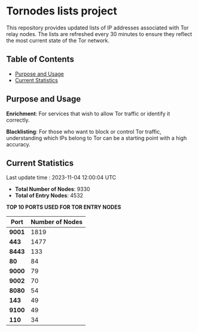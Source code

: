 # Tornodes lists project

This repository provides updated lists of IP addresses associated with Tor relay nodes. The lists are refreshed every 30 minutes to ensure they reflect the most current state of the Tor network.

## Table of Contents

- [Purpose and Usage](#purpose-and-usage)
- [Current Statistics](#current-statistics)


## Purpose and Usage

**Enrichment**: For services that wish to allow Tor traffic or identify it correctly.

**Blacklisting**: For those who want to block or control Tor traffic, understanding which IPs belong to Tor can be a starting point with a high accuracy.

## Current Statistics

Last update time : 2023-11-04 12:00:04 UTC

- **Total Number of Nodes**: 9330
- **Total of Entry Nodes**: 4532

**TOP 10 PORTS USED FOR TOR ENTRY NODES**

| **Port** | **Number of Nodes** |
|------|-----------------|
| **9001**   | 1819  |
| **443**   | 1477  |
| **8443**   | 133  |
| **80**   | 84  |
| **9000**   | 79  |
| **9002**   | 70  |
| **8080**   | 54  |
| **143**   | 49  |
| **9100**   | 49  |
| **110**   | 34  |

